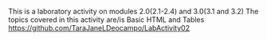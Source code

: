 This is a laboratory activity on modules 2.0(2.1-2.4) and 3.0(3.1 and 3.2)
The topics covered in this activity are/is Basic HTML and Tables
https://github.com/TaraJaneLDeocampo/LabActivity02
